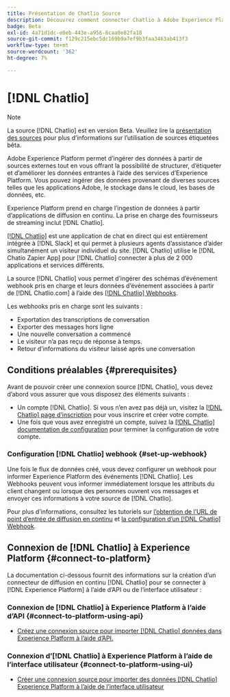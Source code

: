 ```yaml
---
title: Présentation de Chatlio Source
description: Découvrez comment connecter Chatlio à Adobe Experience Platform à l’aide d’API ou de l’interface utilisateur en utilisant des webhooks
badge: Beta
exl-id: 4a71d1dc-e0eb-443e-a956-8caa0e82fa18
source-git-commit: f129c215ebc5dc169b9a7ef9b3faa3463ab413f3
workflow-type: tm+mt
source-wordcount: '362'
ht-degree: 7%

---
```


# [!DNL Chatlio]

>[!NOTE]
>
>La source [!DNL Chatlio] est en version Beta. Veuillez lire la [présentation des sources](../../home.md#terms-and-conditions) pour plus d’informations sur l’utilisation de sources étiquetées bêta.

Adobe Experience Platform permet d’ingérer des données à partir de sources externes tout en vous offrant la possibilité de structurer, d’étiqueter et d’améliorer les données entrantes à l’aide des services d’Experience Platform. Vous pouvez ingérer des données provenant de diverses sources telles que les applications Adobe, le stockage dans le cloud, les bases de données, etc.

Experience Platform prend en charge l’ingestion de données à partir d’applications de diffusion en continu. La prise en charge des fournisseurs de streaming inclut [!DNL Chatlio].

[[!DNL Chatlio]](https://chatlio.com/) est une application de chat en direct qui est entièrement intégrée à [!DNL Slack] et qui permet à plusieurs agents d’assistance d’aider simultanément un visiteur individuel du site. [!DNL Chatlio] utilise le [!DNL Chatio Zapier App] pour [!DNL Chatlio] connecter à plus de 2 000 applications et services différents.

La source [!DNL Chatlio] vous permet d’ingérer des schémas d’événement webhook pris en charge et leurs données d’événement associées à partir de [!DNL Chatlio.com] à l’aide des [[!DNL Chatlio] Webhooks](https://chatlio.com/docs/webhooks/).

Les webhooks pris en charge sont les suivants :

* Exportation des transcriptions de conversation
* Exporter des messages hors ligne
* Une nouvelle conversation a commencé
* Le visiteur n’a pas reçu de réponse à temps.
* Retour d’informations du visiteur laissé après une conversation

## Conditions préalables {#prerequisites}

Avant de pouvoir créer une connexion source [!DNL Chatlio], vous devez d’abord vous assurer que vous disposez des éléments suivants :

* Un compte [!DNL Chatlio]. Si vous n’en avez pas déjà un, visitez la [[!DNL Chatlio] page d’inscription](https://chatlio.com/app/#/signup) pour vous inscrire et créer votre compte.
* Une fois que vous avez enregistré un compte, suivez la [[!DNL Chatlio] documentation de configuration](https://chatlio.com/docs/setup/) pour terminer la configuration de votre compte.

### Configuration [!DNL Chatlio] webhook {#set-up-webhook}

Une fois le flux de données créé, vous devez configurer un webhook pour informer Experience Platform des événements [!DNL Chatlio]. Les Webhooks peuvent vous informer immédiatement lorsque les attributs du client changent ou lorsque des personnes ouvrent vos messages et envoyer ces informations à votre source de [!DNL Chatlio].

Pour plus d’informations, consultez les tutoriels sur [l’obtention de l’URL de point d’entrée de diffusion en continu](../../tutorials/ui/create/marketing-automation/chatlio-webhook.md#get-streaming-endpoint) et [la configuration d’un  [!DNL Chatlio]  Webhook](../../tutorials/ui/create/marketing-automation/chatlio-webhook.md#set-up-webhook).

## Connexion de [!DNL Chatlio] à Experience Platform {#connect-to-platform}

La documentation ci-dessous fournit des informations sur la création d’un connecteur de diffusion en continu [!DNL Chatlio] pour se connecter à [!DNL Experience Platform] à l’aide d’API ou de l’interface utilisateur :

### Connexion de [!DNL Chatlio] à Experience Platform à l’aide d’API {#connect-to-platform-using-api}

* [Créez une connexion source pour importer  [!DNL Chatlio]  données dans Experience Platform à l’aide d’API.](../../tutorials/api/create/marketing-automation/chatlio-webhook.md)

### Connexion d’[!DNL Chatlio] à Experience Platform à l’aide de l’interface utilisateur {#connect-to-platform-using-ui}

* [Créer une connexion source pour importer des données  [!DNL Chatlio]  Experience Platform à l’aide de l’interface utilisateur](../../tutorials/ui/create/marketing-automation/chatlio-webhook.md)
